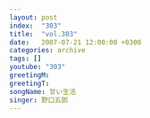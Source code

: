 ```yaml
---
layout: post
index:  "303"
title:  "vol.303"
date:   2007-07-21 12:00:00 +0300
categories: archive
tags: []
youtube: "303"
greetingM: 
greetingT: 
songName: 甘い生活
singer: 野口五郎
---
```

